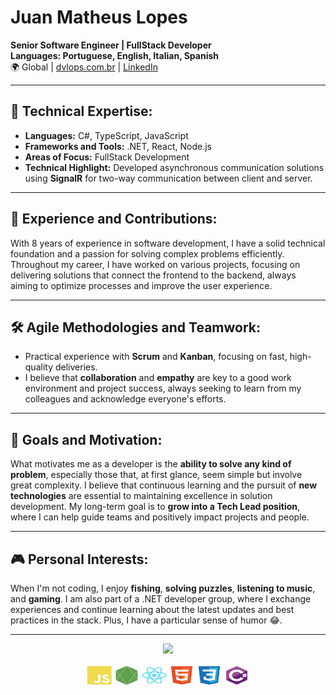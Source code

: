 # Juan Matheus Lopes  
**Senior Software Engineer | FullStack Developer**  
**Languages: Portuguese, English, Italian, Spanish**  
🌍 Global | [dvlops.com.br](https://dvlops.com.br) | [LinkedIn](https://linkedin.com/in/juanlopes)

---

## 🔧 Technical Expertise:
- **Languages:** C#, TypeScript, JavaScript  
- **Frameworks and Tools:** .NET, React, Node.js  
- **Areas of Focus:** FullStack Development  
- **Technical Highlight:** Developed asynchronous communication solutions using **SignalR** for two-way communication between client and server.

---

## 💼 Experience and Contributions:
With 8 years of experience in software development, I have a solid technical foundation and a passion for solving complex problems efficiently. Throughout my career, I have worked on various projects, focusing on delivering solutions that connect the frontend to the backend, always aiming to optimize processes and improve the user experience.

---

## 🛠️ Agile Methodologies and Teamwork:
- Practical experience with **Scrum** and **Kanban**, focusing on fast, high-quality deliveries.
- I believe that **collaboration** and **empathy** are key to a good work environment and project success, always seeking to learn from my colleagues and acknowledge everyone's efforts.

---

## 🚀 Goals and Motivation:
What motivates me as a developer is the **ability to solve any kind of problem**, especially those that, at first glance, seem simple but involve great complexity. I believe that continuous learning and the pursuit of **new technologies** are essential to maintaining excellence in solution development. My long-term goal is to **grow into a Tech Lead position**, where I can help guide teams and positively impact projects and people.

---

## 🎮 Personal Interests:
When I'm not coding, I enjoy **fishing**, **solving puzzles**, **listening to music**, and **gaming**. I am also part of a .NET developer group, where I exchange experiences and continue learning about the latest updates and best practices in the stack. Plus, I have a particular sense of humor 😂. 

---

<div align="center">
  <a href="https://github.com/juanlopes">
    <!--<img height="180em" src="https://github-readme-stats.vercel.app/api?username=juanlopes&show_icons=true&theme=merko&include_all_commits=true&count_private=true"/>-->
    <img height="180em" src="https://github-readme-stats.vercel.app/api/top-langs/?username=juanlopes&layout=compact&langs_count=7&theme=merko"/>
  </a>
</div>

<div style="display: block; width: 100%; text-align: center;"><br>
  <img align="center" height="30" width="40" src="https://raw.githubusercontent.com/devicons/devicon/master/icons/javascript/javascript-plain.svg">
  <img align="center" height="30" width="40" src="https://raw.githubusercontent.com/devicons/devicon/master/icons/nodejs/nodejs-plain.svg">
  <img align="center" height="30" width="40" src="https://raw.githubusercontent.com/devicons/devicon/master/icons/react/react-original.svg">
  <img align="center" height="30" width="40" src="https://raw.githubusercontent.com/devicons/devicon/master/icons/html5/html5-original.svg">
  <img align="center" height="30" width="40" src="https://raw.githubusercontent.com/devicons/devicon/master/icons/css3/css3-original.svg">
  <img align="center" height="30" width="40" src="https://raw.githubusercontent.com/devicons/devicon/master/icons/csharp/csharp-original.svg">
</div>
